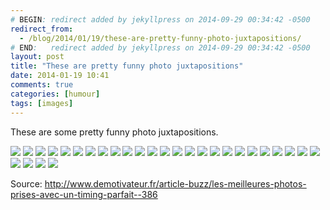 ```yaml
---
# BEGIN: redirect added by jekyllpress on 2014-09-29 00:34:42 -0500
redirect_from:
  - /blog/2014/01/19/these-are-pretty-funny-photo-juxtapositions/
# END:   redirect added by jekyllpress on 2014-09-29 00:34:42 -0500
layout: post
title: "These are pretty funny photo juxtapositions"
date: 2014-01-19 10:41
comments: true
categories: [humour]
tags: [images]
---
```

These are some pretty funny photo juxtapositions. 

![](http://tt.imageshare.s3.amazonaws.com/funny-photo-juxtapositions/00time2parfait.jpg)
![](http://tt.imageshare.s3.amazonaws.com/funny-photo-juxtapositions/01time2parfait.jpg)
![](http://tt.imageshare.s3.amazonaws.com/funny-photo-juxtapositions/02time2parfait.jpg)
![](http://tt.imageshare.s3.amazonaws.com/funny-photo-juxtapositions/03time2parfait.jpg)
![](http://tt.imageshare.s3.amazonaws.com/funny-photo-juxtapositions/04time2parfait.jpg)
![](http://tt.imageshare.s3.amazonaws.com/funny-photo-juxtapositions/05time2parfait.jpg)
![](http://tt.imageshare.s3.amazonaws.com/funny-photo-juxtapositions/06time2parfait.jpg)
![](http://tt.imageshare.s3.amazonaws.com/funny-photo-juxtapositions/07time2parfait.jpg)
![](http://tt.imageshare.s3.amazonaws.com/funny-photo-juxtapositions/08time2parfait.jpg)
![](http://tt.imageshare.s3.amazonaws.com/funny-photo-juxtapositions/09time2parfait.jpg)
![](http://tt.imageshare.s3.amazonaws.com/funny-photo-juxtapositions/10time2parfait.jpg)
![](http://tt.imageshare.s3.amazonaws.com/funny-photo-juxtapositions/11time2parfait.jpg)
![](http://tt.imageshare.s3.amazonaws.com/funny-photo-juxtapositions/12time2parfait.jpg)
![](http://tt.imageshare.s3.amazonaws.com/funny-photo-juxtapositions/13time2parfait.jpg)
![](http://tt.imageshare.s3.amazonaws.com/funny-photo-juxtapositions/14time2parfait.jpg)
![](http://tt.imageshare.s3.amazonaws.com/funny-photo-juxtapositions/15time2parfait.jpg)
![](http://tt.imageshare.s3.amazonaws.com/funny-photo-juxtapositions/16time2parfait.jpg)
![](http://tt.imageshare.s3.amazonaws.com/funny-photo-juxtapositions/17time2parfait.jpg)
![](http://tt.imageshare.s3.amazonaws.com/funny-photo-juxtapositions/18time2parfait.jpg)
![](http://tt.imageshare.s3.amazonaws.com/funny-photo-juxtapositions/19time2parfait.jpg)
![](http://tt.imageshare.s3.amazonaws.com/funny-photo-juxtapositions/20time2parfait.jpg)
![](http://tt.imageshare.s3.amazonaws.com/funny-photo-juxtapositions/21time2parfait.jpg)
![](http://tt.imageshare.s3.amazonaws.com/funny-photo-juxtapositions/22time2parfait.jpg)
![](http://tt.imageshare.s3.amazonaws.com/funny-photo-juxtapositions/23time2parfait.jpg)
![](http://tt.imageshare.s3.amazonaws.com/funny-photo-juxtapositions/24time2parfait.jpg)
![](http://tt.imageshare.s3.amazonaws.com/funny-photo-juxtapositions/25time2parfait.jpg)
![](http://tt.imageshare.s3.amazonaws.com/funny-photo-juxtapositions/26time2parfait.jpg)
![](http://tt.imageshare.s3.amazonaws.com/funny-photo-juxtapositions/27time2parfait.jpg)
![](http://tt.imageshare.s3.amazonaws.com/funny-photo-juxtapositions/28time2parfait.jpg)

Source: http://www.demotivateur.fr/article-buzz/les-meilleures-photos-prises-avec-un-timing-parfait--386
